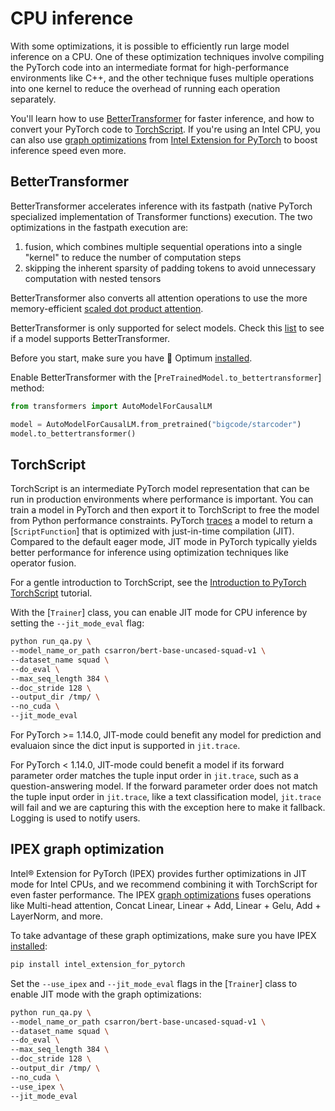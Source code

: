 <!--Copyright 2022 The HuggingFace Team. All rights reserved.

Licensed under the Apache License, Version 2.0 (the "License"); you may not use this file except in compliance with
the License. You may obtain a copy of the License at

http://www.apache.org/licenses/LICENSE-2.0

Unless required by applicable law or agreed to in writing, software distributed under the License is distributed on
an "AS IS" BASIS, WITHOUT WARRANTIES OR CONDITIONS OF ANY KIND, either express or implied. See the License for the

⚠️ Note that this file is in Markdown but contain specific syntax for our doc-builder (similar to MDX) that may not be
rendered properly in your Markdown viewer.

-->

# CPU inference

With some optimizations, it is possible to efficiently run large model inference on a CPU. One of these optimization techniques involve compiling the PyTorch code into an intermediate format for high-performance environments like C++, and the other technique fuses multiple operations into one kernel to reduce the overhead of running each operation separately.

You'll learn how to use [BetterTransformer](https://pytorch.org/blog/a-better-transformer-for-fast-transformer-encoder-inference/) for faster inference, and how to convert your PyTorch code to [TorchScript](https://pytorch.org/tutorials/beginner/Intro_to_TorchScript_tutorial.html). If you're using an Intel CPU, you can also use [graph optimizations](https://intel.github.io/intel-extension-for-pytorch/cpu/latest/tutorials/features.html#graph-optimization) from [Intel Extension for PyTorch](https://intel.github.io/intel-extension-for-pytorch/cpu/latest/index.html) to boost inference speed even more.

## BetterTransformer

BetterTransformer accelerates inference with its fastpath (native PyTorch specialized implementation of Transformer functions) execution. The two optimizations in the fastpath execution are:

1. fusion, which combines multiple sequential operations into a single "kernel" to reduce the number of computation steps
2. skipping the inherent sparsity of padding tokens to avoid unnecessary computation with nested tensors

BetterTransformer also converts all attention operations to use the more memory-efficient [scaled dot product attention](https://pytorch.org/docs/master/generated/torch.nn.functional.scaled_dot_product_attention).

<Tip>

BetterTransformer is only supported for select models. Check this [list](https://huggingface.co/docs/optimum/bettertransformer/overview#supported-models) to see if a model supports BetterTransformer.

</Tip>

Before you start, make sure you have 🤗 Optimum [installed](https://huggingface.co/docs/optimum/installation).

Enable BetterTransformer with the [`PreTrainedModel.to_bettertransformer`] method:

```py
from transformers import AutoModelForCausalLM

model = AutoModelForCausalLM.from_pretrained("bigcode/starcoder")
model.to_bettertransformer()
```

## TorchScript

TorchScript is an intermediate PyTorch model representation that can be run in production environments where performance is important. You can train a model in PyTorch and then export it to TorchScript to free the model from Python performance constraints. PyTorch [traces](https://pytorch.org/docs/stable/generated/torch.jit.trace.html) a model to return a [`ScriptFunction`] that is optimized with just-in-time compilation (JIT). Compared to the default eager mode, JIT mode in PyTorch typically yields better performance for inference using optimization techniques like operator fusion.

For a gentle introduction to TorchScript, see the [Introduction to PyTorch TorchScript](https://pytorch.org/tutorials/beginner/Intro_to_TorchScript_tutorial.html) tutorial.

With the [`Trainer`] class, you can enable JIT mode for CPU inference by setting the `--jit_mode_eval` flag:

```bash
python run_qa.py \
--model_name_or_path csarron/bert-base-uncased-squad-v1 \
--dataset_name squad \
--do_eval \
--max_seq_length 384 \
--doc_stride 128 \
--output_dir /tmp/ \
--no_cuda \
--jit_mode_eval
```

<Tip warning={true}>

For PyTorch >= 1.14.0, JIT-mode could benefit any model for prediction and evaluaion since the dict input is supported in `jit.trace`.

For PyTorch < 1.14.0, JIT-mode could benefit a model if its forward parameter order matches the tuple input order in `jit.trace`, such as a question-answering model. If the forward parameter order does not match the tuple input order in `jit.trace`, like a text classification model, `jit.trace` will fail and we are capturing this with the exception here to make it fallback. Logging is used to notify users.

</Tip>

## IPEX graph optimization

Intel® Extension for PyTorch (IPEX) provides further optimizations in JIT mode for Intel CPUs, and we recommend combining it with TorchScript for even faster performance. The IPEX [graph optimizations](https://intel.github.io/intel-extension-for-pytorch/cpu/latest/tutorials/features/graph_optimization.html) fuses operations like Multi-head attention, Concat Linear, Linear + Add, Linear + Gelu, Add + LayerNorm, and more.

To take advantage of these graph optimizations, make sure you have IPEX [installed](https://intel.github.io/intel-extension-for-pytorch/cpu/latest/tutorials/installation.html):

```bash
pip install intel_extension_for_pytorch
```

Set the `--use_ipex` and `--jit_mode_eval` flags in the [`Trainer`] class to enable JIT mode with the graph optimizations:

```bash
python run_qa.py \
--model_name_or_path csarron/bert-base-uncased-squad-v1 \
--dataset_name squad \
--do_eval \
--max_seq_length 384 \
--doc_stride 128 \
--output_dir /tmp/ \
--no_cuda \
--use_ipex \
--jit_mode_eval
```